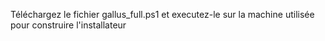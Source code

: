 Téléchargez le fichier gallus_full.ps1 et executez-le sur la machine utilisée pour construire l'installateur
